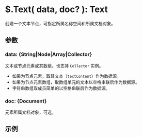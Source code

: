 # $.Text( data, doc? ): Text

创建一个文本节点，可指定所属名称空间和所属文档对象。


## 参数

### data: {String|Node|Array|Collector}

文本或节点元素或其数组，也支持 `Collector` 实例。

- 如果为节点元素，取其文本（`textContent`）作为数据源。
- 如果为节点元素数组，取数组单元的文本以空格串联后作为数据源。
- 字符串数组取成员简单的以空格串联后作为数据源。

### doc: {Document}

元素所属文档对象，可选。


## 示例
